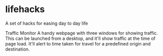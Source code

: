 # lifehacks
A set of hacks for easing day to day life


Traffic Monitor
A handy webpage with three windows for showing traffic. This can be launched from a desktop, and it'll show traffic at the time of page load. 
It'll alert to time taken for travel for a predefined origin and destination. 